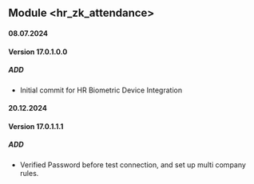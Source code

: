## Module <hr_zk_attendance>

#### 08.07.2024
#### Version 17.0.1.0.0
##### ADD

- Initial commit for HR Biometric Device Integration

#### 20.12.2024
#### Version 17.0.1.1.1
##### ADD

- Verified Password before test connection, and set up multi company rules.

